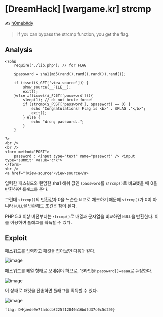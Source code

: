 # [DreamHack] [wargame.kr] strcmp

:writing_hand: [h0meb0dy](mailto:h0meb0dysj@gmail.com)

> if you can bypass the strcmp function, you get the flag.

## Analysis

```php+HTML
<?php
    require("./lib.php"); // for FLAG

    $password = sha1(md5(rand().rand().rand()).rand());

    if (isset($_GET['view-source'])) {
        show_source(__FILE__);
        exit();
    }else if(isset($_POST['password'])){
        sleep(1); // do not brute force!
        if (strcmp($_POST['password'], $password) == 0) {
            echo "Congratulations! Flag is <b>" . $FLAG ."</b>";
            exit();
        } else {
            echo "Wrong password..";
        }
    }

?>
<br />
<br />
<form method="POST">
    password : <input type="text" name="password" /> <input type="submit" value="chk">
</form>
<br />
<a href="?view-source">view-source</a>
```

입력한 패스워드와 랜덤한 sha1 해쉬 값인 `$password`를 `strcmp()`로 비교했을 때 0을 반환하면 플래그를 준다.

그런데 `strcmp()`의 반환값과 0을 느슨한 비교로 체크하기 때문에 `strcmp()`가 0이 아니라 `NULL`을 반환해도 조건은 참이 된다.

PHP 5.3 이상 버전부터는 `strcmp()`로 배열과 문자열을 비교하면 `NULL`을 반환한다. 이를 이용하여 플래그를 획득할 수 있다.

## Exploit

패스워드를 입력하고 패킷을 잡아보면 다음과 같다.

![image](https://user-images.githubusercontent.com/102066383/163725937-4f23b50e-f07f-4c0c-8192-05d9f4ca642b.png)

패스워드를 배열 형태로 보내줘야 하므로, 16라인을 `password[]=aaaa`로 수정한다.

![image](https://user-images.githubusercontent.com/102066383/163726022-02eff18d-031a-48a3-9a90-7d407da435f7.png)

이 상태로 패킷을 전송하면 플래그를 획득할 수 있다.

![image](https://user-images.githubusercontent.com/102066383/163726050-c1616e11-1222-41f6-b4c2-16e7c3f3a229.png)

```
flag: DH{aede9e7fa4ccb8225f12040a16bdfd37c0c5d2f0}
```